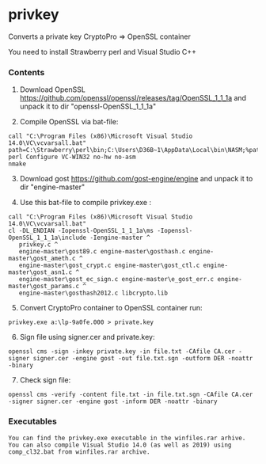# privkey
Converts a private key CryptoPro => OpenSSL container

You need to install Strawberry perl and Visual Studio C++

### Contents

1) Download OpenSSL https://github.com/openssl/openssl/releases/tag/OpenSSL_1_1_1a 
and unpack it to dir "openssl-OpenSSL_1_1_1a"

2) Compile OpenSSL via bat-file:

~~~
call "C:\Program Files (x86)\Microsoft Visual Studio 14.0\VC\vcvarsall.bat"
path=C:\Strawberry\perl\bin;C:\Users\D36B~1\AppData\Local\bin\NASM;%path%
perl Configure VC-WIN32 no-hw no-asm
nmake
~~~

3) Download gost https://github.com/gost-engine/engine 
and unpack it to dir "engine-master"

4) Use this bat-file to compile privkey.exe :

~~~
call "C:\Program Files (x86)\Microsoft Visual Studio 14.0\VC\vcvarsall.bat"
cl -DL_ENDIAN -Iopenssl-OpenSSL_1_1_1a\ms -Iopenssl-OpenSSL_1_1_1a\include -Iengine-master ^
   privkey.c ^
   engine-master\gost89.c engine-master\gosthash.c engine-master\gost_ameth.c ^
   engine-master\gost_crypt.c engine-master\gost_ctl.c engine-master\gost_asn1.c ^
   engine-master\gost_ec_sign.c engine-master\e_gost_err.c engine-master\gost_params.c ^
   engine-master\gosthash2012.c libcrypto.lib
~~~

5) Convert CryptoPro container to OpenSSL container run:
~~~
privkey.exe a:\lp-9a0fe.000 > private.key
~~~

6) Sign file using signer.cer and private.key:
~~~
openssl cms -sign -inkey private.key -in file.txt -CAfile CA.cer -signer signer.cer -engine gost -out file.txt.sgn -outform DER -noattr -binary
~~~

7) Check sign file:
~~~
openssl cms -verify -content file.txt -in file.txt.sgn -CAfile CA.cer -signer signer.cer -engine gost -inform DER -noattr -binary
~~~

### Executables

~~~
You can find the privkey.exe executable in the winfiles.rar arhive.
You can also compile Visual Studio 14.0 (as well as 2019) using comp_cl32.bat from winfiles.rar archive.
~~~
